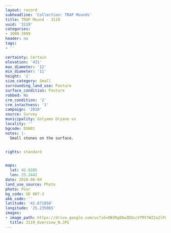 ```yaml
---
layout: record
subheadline: 'Collection: TRAP Mounds'
title: TRAP Mound - 3119
uuid: '3119'
categories:
- 3000-3999
header: no
tags:
- ''

certainty: Certain
elevation: '431'
max_diameter: '12'
min_diameter: '11'
height: '1'
size_category: Small
surrounding_land_use: Pasture
surface_condition: Pasture
robbed: No
crm_condition: '2'
crm_intactness: '1'
campaign: '2010'
source: Survey
municipality: Golyamo Dryano vo
locality: ''
bgcode: DS001
notes: |-
  Small stones on the surface.


rights: standard


maps:
  lat: 42.6285
  lon: 25.2442
date: 2018-06-04
land_use_source: Photo
photo: Poor
bg_code: GD 007-3
akb_code: ''
latitude: '42.671858'
longitude: '25.235065'
images:
- image_path: https://drive.google.com/uc?id=0B3Rg88wZDQscVTMtYWZ2a2lFUUU
  title: 3119_Overview_N.JPG
---
```

